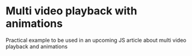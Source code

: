 # Multi video playback with animations #
Practical example to be used in an upcoming JS article about multi video playback and animations
